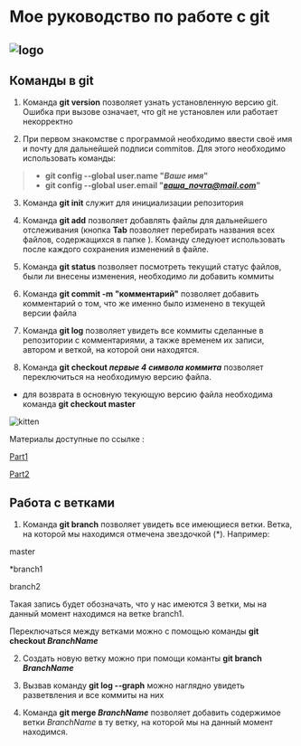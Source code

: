 # Мое руководство по работе с git
## ![logo](https://upload.wikimedia.org/wikipedia/commons/thumb/e/e0/Git-logo.svg/768px-Git-logo.svg.png)

## Команды в git
1. Команда **git version** позволяет узнать установленную версию git. Ошибка при вызове означает, что git не установлен или работает некорректно 

2. При первом знакомстве с программой необходимо ввести своё имя и почту для дальнейшей подписи commitов. Для этого необходимо использовать команды:
>* **git config --global user.name "*Ваше имя*"**
>* **git config --global user.email "*ваша_почта@mail.com*"**

3. Команда  **git init** служит для инициализации репозитория

4. Команда **git add** позволяет добавлять файлы для дальнейшего отслеживания (кнопка **Tab** позволяет перебирать названия всех файлов, содержащихся в папке ). Команду следуюет использовать после каждого сохранения изменений в файле.

5. Команда **git status** позволяет посмотреть текущий статус файлов, были ли внесены изменения, необходимо ли добавить коммиты

6. Команда **git commit -m "комментарий"** позволяет добавить комментарий о том, что же именно было изменено в текущей версии файла 

7. Команда **git log** позволяет увидеть все коммиты сделанные в репозитории с комментариями, а также временем их записи, автором и веткой, на которой они находятся.

8. Команда **git checkout *первые 4 символа коммита*** позволяет переключиться на необходимую версию файла.
 * для возврата в основную текующую версию файла необходима команда **git checkout master**


![kitten](https://www.meme-arsenal.com/memes/2190418ec9c81827d7f180fa40d84252.jpg)

Материалы доступные по ссылке :

[Part1](https://habr.com/ru/post/541258/)

[Part2](https://habr.com/ru/post/542616/)

## Работа с ветками
1. Команда **git branch** позволяет увидеть все имеющиеся ветки. Ветка, на которой мы находимся отмечена звездочкой (*). Например:

master

*branch1

branch2

Такая запись будет обозначать, что у нас имеются 3 ветки, мы на данный момент находимся на ветке branch1. 

Переключаться между ветками можно с помощью команды **git checkout _BranchName_**

2. Создать новую ветку можно при помощи команты **git branch _BranchName_**

3. Вызвав команду **git log --graph** можно наглядно увидеть разветвления и все коммиты на них

4. Команда **git merge _BranchName_** позволяет добавить содержимое ветки _BranchName_ в ту ветку, на которой мы на данный момент находимся.